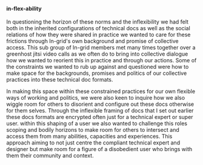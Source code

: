 #### in-flex-ability

In questioning the horizon of these norms and the inflexibility we had felt both in the inherited configurations of technical docs as well as the social relations of how they were shared in practice we wanted to care for these frictions through In-grid's own background and promise of collective access. This sub group of In-grid members met many times together over a greenhost jitsi video calls as we often do to bring into collective dialogue how we wanted to reorient this in practice and through our actions. Some of the constraints we wanted to rub up against and questioned were how to make space for the backgrounds, promises and politics of our collective practices into these technical doc formats. 

In making this space within these constrained practices for our own flexible ways of working and politics, we were also keen to inquire how we also wiggle room for others to disorient and configure out these docs otherwise for them selves. Through the inflexible framing of docs that I set out earlier these docs formats are encrypted often just for a technical expert or super user. within this shaping of a user we also wanted to challenge this roles scoping and bodily horizons to make room for others to intersect and access them from many abilities, capacities and experiences. This approach aiming to not just centre the compliant technical expert and designer but make room for a figure of a disobedient user who brings with them their community and context.
